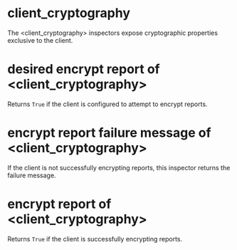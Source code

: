 # client_cryptography

The &lt;client_cryptography&gt; inspectors expose cryptographic properties exclusive to the client.

# desired encrypt report of <client_cryptography>

Returns `True` if the client is configured to attempt to encrypt reports.

# encrypt report failure message of <client_cryptography>

If the client is not successfully encrypting reports, this inspector returns the failure message.

# encrypt report of <client_cryptography>

Returns `True` if the client is successfully encrypting reports.
